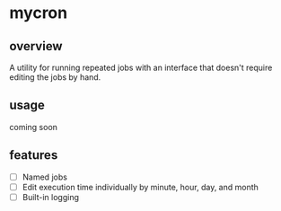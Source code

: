 # mycron

## overview

A utility for running repeated jobs with an interface that doesn't require editing the jobs by hand.

## usage

coming soon

## features

- [ ] Named jobs
- [ ] Edit execution time individually by minute, hour, day, and month
- [ ] Built-in logging
